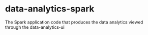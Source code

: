 # data-analytics-spark
The Spark application code that produces the data analytics viewed through the data-analytics-ui
